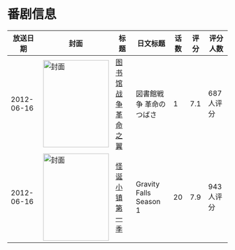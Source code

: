 # 番剧信息

|放送日期|封面|标题|日文标题|话数|评分|评分人数|
|---|---|---|---|---|---|---|
|2012-06-16|<img src="https://lain.bgm.tv/pic/cover/c/9e/a6/34025_wn4Tu.jpg" alt="封面" style="width:150px;height:200px;object-fit:cover;">|[图书馆战争 革命之翼](https://bangumi.tv/subject/34025)|図書館戦争 革命のつばさ|1|7.1|687人评分|
|2012-06-16|<img src="https://lain.bgm.tv/pic/cover/c/a4/34/45336_VgOVf.jpg" alt="封面" style="width:150px;height:200px;object-fit:cover;">|[怪诞小镇 第一季](https://bangumi.tv/subject/45336)|Gravity Falls Season 1|20|7.9|943人评分|
